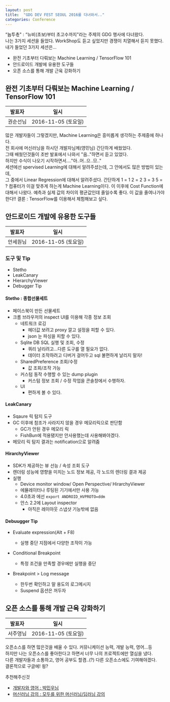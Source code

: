 ```yaml
---
layout: post
title:  "GDG DEV FEST SEOUL 2016를 다녀와서.."
categories: Conference
---
```


“늅투촋" : “뉴비(초보)부터 초고수까지"라는 주제의 GDG 행사에 다녀왔다.  
나는 3가지 세션을 들었다. WorkShop도 듣고 싶었지만 경쟁이 치열해서 듣지 못했다.  
내가 들었던 3가지 세션은...  

* 완전 기초부터 다뤄보는 Machine Learning / TensorFlow 101
* 안드로이드 개발에 유용한 도구들
* 오픈 소스를 통해 개발 근육 강화하기


## 완전 기초부터 다뤄보는 Machine Learning / TensorFlow 101

|발표자|일시|
|---|---|
|권순선님 |2016-11-05 (토요일) |

많은 개발자들이 그렇겠지만, Machine Learning은 흥미롭게 생각하는 주제중에 하나다.   
전 회사에 머신러닝을 하시던 개발자님께(영민님) 간단하게 배웠었다.  
그때 배웠던것들이 초반 발표에서 나와서 "음.."하면서 듣고 있었다.   
하지만 수식이 나오기 시작하면서...."아..어..으..므.."  
세션에선 spervised Learning에 대해서 알려주셨는데, 그 안에서도 많은 방법이 있는데,   
그 중에서 Linear Regression에 대해서 알려주셨다.
간단하게 
1 = 1
2 = 2
3 = 3
5 = ?
컴퓨터가 이걸 맞추게 하는게 Machine Learning이다.
이 이후에 Cost Function에 대해서 나왔다. 
예측과 실제 값의 차이의 평균값인데 줄일수록 좋다. 이 값을 줄여나가야한다!!
결론 : TensorFlow를 이용해서 체험해보고 싶다.

## 안드로이드 개발에 유용한 도구들

|발표자|일시|
|---|---|
|안세원님 |2016-11-05 (토요일) |

### 도구 및 Tip

* Stetho
* LeakCanary
* HierarchyViewer
* Debugger Tip


#### Stetho : 종합선물세트

* 페이스북이 만든 선물세트
* 크롬 브라우저의 inspect UI를 이용해 각종 정보 조회
  * 네트워크 로깅
    * 헤더값 보려고 proxy 깔고 설정을 피할 수 있다.
    * json 눈 파싱을 피할 수 있다.
  * Sqlite DB SQL 실행 및 조회, 수정
    * 쿼리 날리려고...다른 도구를 열 필요가 없다.
    * 데이터 조작하려고 디버거 걸어두고 sql 불편하게 날리지 말자!
  * SharedPreference 조회/수정
    * 값 조회/조작 가능
  * 커스텀 동작 수행할 수 있는 dump plugin
    * 커스텀 정보 조회 / 수정 작업을 콘솔창에서 수행하자. 
  * UI
    * 편하게 볼 수 있다.
     

#### LeakCanary

* Sqaure 릭 탐지 도구
* GC 이후에 참조가 사라지지 않을 경우 메모리릭으로 판단함
  * GC가 안된 경우 메모리 릭  
  * FishBun에 적용됐지만 안사용했는데 사용해봐야겠다.
* 메모리 릭 탐지 결과는 notification으로 알려줌

#### HirarchyViewer

* SDK가 제공하는 뷰 선능 / 속성 조회 도구
* 렌더링 성능에 영향을 미치는 노드 정보 제공, 각 노드의 렌더링 결과 제공
* 실행
  * Device monitor window/ Open Perspective/ HirarchyViewer
  * 에뮬레이터나 루팅된 기기에서만 사용 가능
  * 4.0초과 에선 `export ANDROID_HVPROTO=ddm`
  * 안스 2.2에 Layout inspector
    * 아직은 레이아웃 스냅샷 기능밖에 없음

#### Debuugger Tip

* Evaluate expression(Alt + F8)
  * 실행 중단 지점에서 다양한 조작이 가능

* Conditional Breakpoint
  * 특정 조건을 만족할 경우에만 실행을 중단
  
* Breakpoint > Log message
  * 한두번 확인하고 말 용도의 로그메시지
  * Suspend 옵션은 꺼두자
    
## 오픈 소스를 통해 개발 근육 강화하기

|발표자|일시|
|---|---|
|서주영님 |2016-11-05 (토요일) |

오픈소스를 하면 많은것을 배울 수 있다. 커뮤니케이션 능력, 개발 능력, 영어...등   
하지만 나는 오픈소스를 좋아한다고 하면서 너무 나의 프로젝트에만 열심을 냈다.    
다른 개발자들과 소통하고, 영어 공부도 할겸..(?) 다른 오픈소스에도 기여해야겠다.   
결론적으로 구글에! 읭?

추천해주신것
* [개발자와 영어 : 박민우님](http://www.slideshare.net/tebica/developer-english-why-and-how)
* [머신러닝 강의 : 모두를 위한 머신러닝/딥러닝 강의](https://hunkim.github.io/ml/)